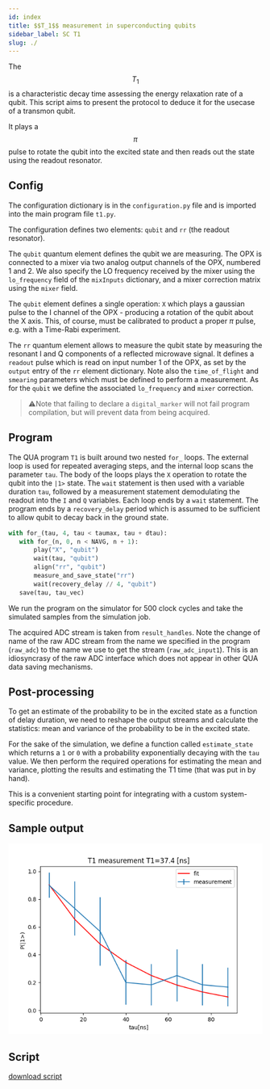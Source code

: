 ```yaml
---
id: index
title: $$T_1$$ measurement in superconducting qubits
sidebar_label: SC T1
slug: ./
---
```


The $$T_1$$ is a characteristic decay time assessing the energy relaxation rate of a qubit. This script aims to present the protocol to deduce it for the usecase of a transmon qubit. 

It plays a $$\pi$$ pulse to rotate the qubit into the excited state 
and then reads out the state using the readout resonator.
 
## Config

The configuration dictionary is in the `configuration.py` file and is imported into the main program file 
`t1.py`. 
 
The configuration defines two elements: `qubit` and `rr` (the readout
resonator). 

The `qubit` quantum element defines the qubit we are measuring. The OPX is connected to 
a mixer via two analog output channels of the OPX, numbered 1 and 2. We also 
specify the LO frequency received by the mixer using the `lo_frequency` field of the `mixInputs`
dictionary, and a mixer correction matrix using the `mixer` field. 

The `qubit` element defines a single operation: `X` which plays a gaussian pulse to the 
I channel of the OPX - producing a rotation of the qubit about the X axis. 
This, of course, must be calibrated to product a proper $\pi$ pulse, e.g. with a 
Time-Rabi experiment.

The `rr` quantum element allows to measure the qubit state by measuring the resonant
I and Q components of a reflected microwave signal.
It defines a `readout` pulse which is read on input number 1 of the OPX, 
as set by the `output` entry of the `rr` element dictionary.
Note also the `time_of_flight` and `smearing` parameters which must 
be defined to perform a measurement. As for the `qubit` we define the associated
`lo_frequency` and `mixer` correction. 

> ⚠️Note that failing to declare a `digital_marker` will not fail program compilation, 
but will prevent data from being acquired. 

## Program 

The QUA program `T1` is built around two nested `for_` loops. The external 
loop is used for repeated averaging steps, and the internal loop scans the parameter `tau`.
The body of the loops plays the `X` operation to rotate the qubit into the `|1>` 
state. The `wait` statement is then used with a variable duration `tau`, followed by 
a measurement statement demodulating the readout into the `I` and `Q` variables. 
Each loop ends by a `wait` statement.
The program ends by a `recovery_delay` period which is assumed to be sufficient 
to allow qubit to decay back in the ground state.  

```python
with for_(tau, 4, tau < taumax, tau + dtau):
   with for_(n, 0, n < NAVG, n + 1):
       play("X", "qubit")
       wait(tau, "qubit")
       align("rr", "qubit")
       measure_and_save_state("rr")
       wait(recovery_delay // 4, "qubit")
   save(tau, tau_vec)
```
We run the program on the simulator for 500 clock cycles and 
take the simulated samples from the simulation job.

The acquired ADC stream is taken from `result_handles`. 
Note the change of name of the raw ADC stream from the name 
we specified in the program (`raw_adc`) to the name we use to 
get the stream (`raw_adc_input1`). This is an idiosyncrasy of the
raw ADC interface which does not appear in other QUA data saving 
mechanisms.
   
## Post-processing

To get an estimate of the probability to be in the excited state as a function of delay duration, 
we need to reshape the output streams and calculate the statistics: mean and variance of the 
probability to be in the excited state.

For the sake of the simulation, we define a function called `estimate_state` which returns 
a `1` or `0` with a probability exponentially decaying with the `tau` value. 
We then perform the required operations for estimating the mean and variance, 
plotting the results and estimating the T1 time (that was put in by hand).

This is a convenient starting point for integrating with a custom system-specific procedure.

## Sample output


![T1 sweep](T1.png "T1")


## Script

[download script](t1.py)
 
